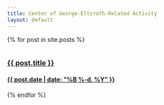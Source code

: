 ```yaml
---
title: Center of George-Eltzroth-Related Activity
layout: default
---
```


{% for post in site.posts %}
<div class="blogpost-thumb" id="{{ post.title }}" style="display:flex;">
    <a href="{{ post.url }}" style="height: 100%; width: 100%; display:flex; flex-direction: row;">     
        <div>
            <h3>{{ post.title }}</h3>
            <h4>{{ post.date | date: "%B %-d, %Y" }}</h4>
        </div>
    </a>
</div>
{% endfor %}